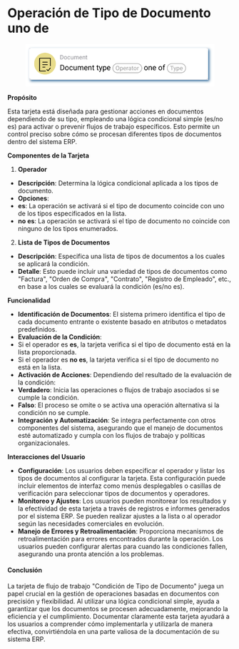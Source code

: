 # Operación de Tipo de Documento uno de

<figure><img src="../../../.gitbook/assets/userlmn_14ab8ac5e693d9bbe68d178795d12a9f.png" alt=""><figcaption></figcaption></figure>

**Propósito**

Esta tarjeta está diseñada para gestionar acciones en documentos dependiendo de su tipo, empleando una lógica condicional simple (es/no es) para activar o prevenir flujos de trabajo específicos. Esto permite un control preciso sobre cómo se procesan diferentes tipos de documentos dentro del sistema ERP.

**Componentes de la Tarjeta**

1. **Operador**
* **Descripción**: Determina la lógica condicional aplicada a los tipos de documento.
* **Opciones**:
* **es**: La operación se activará si el tipo de documento coincide con uno de los tipos especificados en la lista.
* **no es**: La operación se activará si el tipo de documento no coincide con ninguno de los tipos enumerados.
2. **Lista de Tipos de Documentos**
* **Descripción**: Especifica una lista de tipos de documentos a los cuales se aplicará la condición.
* **Detalle**: Esto puede incluir una variedad de tipos de documentos como "Factura", "Orden de Compra", "Contrato", "Registro de Empleado", etc., en base a los cuales se evaluará la condición (es/no es).

**Funcionalidad**

* **Identificación de Documentos**: El sistema primero identifica el tipo de cada documento entrante o existente basado en atributos o metadatos predefinidos.
* **Evaluación de la Condición**:
* Si el operador es **es**, la tarjeta verifica si el tipo de documento está en la lista proporcionada.
* Si el operador es **no es**, la tarjeta verifica si el tipo de documento no está en la lista.
* **Activación de Acciones**: Dependiendo del resultado de la evaluación de la condición:
* **Verdadero**: Inicia las operaciones o flujos de trabajo asociados si se cumple la condición.
* **Falso**: El proceso se omite o se activa una operación alternativa si la condición no se cumple.
* **Integración y Automatización**: Se integra perfectamente con otros componentes del sistema, asegurando que el manejo de documentos esté automatizado y cumpla con los flujos de trabajo y políticas organizacionales.

**Interacciones del Usuario**

* **Configuración**: Los usuarios deben especificar el operador y listar los tipos de documentos al configurar la tarjeta. Esta configuración puede incluir elementos de interfaz como menús desplegables o casillas de verificación para seleccionar tipos de documentos y operadores.
* **Monitoreo y Ajustes**: Los usuarios pueden monitorear los resultados y la efectividad de esta tarjeta a través de registros e informes generados por el sistema ERP. Se pueden realizar ajustes a la lista o al operador según las necesidades comerciales en evolución.
* **Manejo de Errores y Retroalimentación**: Proporciona mecanismos de retroalimentación para errores encontrados durante la operación. Los usuarios pueden configurar alertas para cuando las condiciones fallen, asegurando una pronta atención a los problemas.

#### Conclusión

La tarjeta de flujo de trabajo "Condición de Tipo de Documento" juega un papel crucial en la gestión de operaciones basadas en documentos con precisión y flexibilidad. Al utilizar una lógica condicional simple, ayuda a garantizar que los documentos se procesen adecuadamente, mejorando la eficiencia y el cumplimiento. Documentar claramente esta tarjeta ayudará a los usuarios a comprender cómo implementarla y utilizarla de manera efectiva, convirtiéndola en una parte valiosa de la documentación de su sistema ERP.
